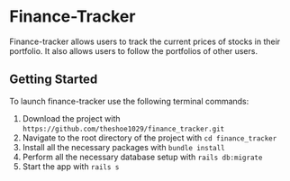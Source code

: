 # Finance-Tracker #

Finance-tracker allows users to track the current prices of stocks in their portfolio. It also allows users to follow the portfolios of other users.

## Getting Started ##
To launch finance-tracker use the following terminal commands:
1. Download the project with `https://github.com/theshoe1029/finance_tracker.git`
2. Navigate to the root directory of the project with `cd finance_tracker`
3. Install all the necessary packages with `bundle install`
4. Perform all the necessary database setup with `rails db:migrate`
5. Start the app with `rails s`
